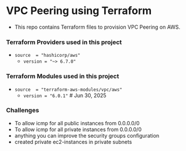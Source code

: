 # VPC Peering using Terraform
* This repo contains Terraform files to provision VPC Peering on AWS.

### Terraform Providers used in this project
* `source  = "hashicorp/aws"`
    * `version = "~> 6.7.0"`

### Terraform Modules used in this project
* `source  = "terraform-aws-modules/vpc/aws"`
    * `version = "6.0.1"` # Jun 30, 2025
 
### Challenges
* To allow icmp for all public instances from 0.0.0.0/0
* To allow icmp for all private instances from 0.0.0.0/0
* anything you can improve the security groups configuration
* created private ec2-instances in private subnets
